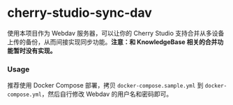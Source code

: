 # cherry-studio-sync-dav

使用本项目作为 Webdav 服务器，可以让你的 Cherry Studio 支持合并从多设备上传的备份，从而间接实现同步功能。**注意：和 KnowledgeBase 相关的合并功能暂时没有实现。**

### Usage

推荐使用 Docker Compose 部署，拷贝 `docker-compose.sample.yml` 到 `docker-compose.yml`，然后自行修改 Webdav 的用户名和密码即可。

